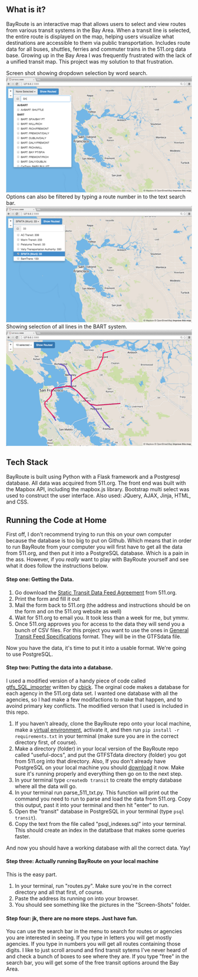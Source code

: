 ## What is it?

BayRoute is an interactive map that allows users to select and view routes from various transit systems in the Bay Area.  When a transit line is selected, the entire route is displayed on the map, helping users visualize what destinations are accessible to them via public transportation.  Includes route data for all buses, shuttles, ferries and commuter trains in the 511.org data base.  Growing up in the Bay Area I was frequently frustrated with the lack of a unified transit map.  This project was my solution to that frustration. 

Screen shot showing dropdown selection by word search.
![alt text](https://github.com/laviniaclare/BayRoute/blob/master/Screen-Shots/Screen%20Shot%202014-08-05%20at%204.30.18%20PM.png)
Options can also be filtered by typing a route number in to the text search bar.
![alt text](https://github.com/laviniaclare/BayRoute/blob/master/Screen-Shots/Screen%20Shot%202014-08-05%20at%204.30.58%20PM.png)
Showing selection of all lines in the BART system.
![alt text](https://github.com/laviniaclare/BayRoute/blob/master/Screen-Shots/Screen%20Shot%202014-08-05%20at%205.01.48%20PM.png)

## Tech Stack
BayRoute is built using Python with a Flask framework and a Postgresql database.  All data was acquired from 511.org. The front end was built with the Mapbox API, including the mapbox.js library.  Bootstrap multi select was used to construct the user interface. Also used: JQuery, AJAX, Jinja, HTML, and CSS.

## Running the Code at Home
First off, I don't recommend trying to run this on your own computer because the database is too big to put on Github.  Which means that in order to run BayRoute from your computer you will first have to get all the data from 511.org, and then put it into a PostgreSQL database.  Which is a pain in the ass.  However, if you *really* want to play with BayRoute yourself and see what it does follow the instructions below.

#### Step one: Getting the Data.
1. Go download the [Static Transit Data Feed Agreement](http://511.org/developer-resources_transit-data-feed.asp) from 511.org.
2. Print the form and fill it out
3. Mail the form back to 511.org (the address and instructions should be on the form and on the 511.org website as well)
4. Wait for 511.org to email you.  It took less than a week for me, but ymmv.
5. Once 511.org approves you for access to the data they will send you a bunch of CSV files.  For this project you want to use the ones in [General Transit Feed Specifications](https://developers.google.com/transit/gtfs/) format.  They will be in the GTFSdata file.  

Now you have the data, it's time to put it into a usable format.  We're going to use PostgreSQL.

#### Step two: Putting the data into a database.

I used a modified version of a handy piece of code called [gtfs_SQL_importer](https://github.com/cbick/gtfs_SQL_importer) written by [cbick](https://github.com/cbick).  The orginal code makes a database for each agency in the 511.org data set.  I wanted one database with all the agencies, so I had make a few modifactions to make that happen, and to avoind primary key conflicts.  The modified verson that I used is included in this repo. 

1. If you haven't already, clone the BayRoute repo onto your local machine, make a [virtual environment](http://docs.python-guide.org/en/latest/dev/virtualenvs/), activate it, and then run ```pip install -r requirements.txt``` in your terminal (make sure you are in the correct directory first, of course).
2. Make a directory (folder) in your local version of the BayRoute repo called "useful-docs", and put the GTFSTdata directory (folder) you got from 511.org into that directory.  Also, If you don't already have PostgreSQL on your local machine you should [download](http://www.postgresql.org/download/) it now.  Make sure it's running properly and everything then go on to the next step.
3. In your terminal type ```createdb transit``` to create the empty database where all the 
data will go.
4. In your terminal run parse_511_txt.py.  This function will print out the command you need to run to parse and load the data from 511.org.  Copy this output, past it into your terminal and then hit "enter" to run.
5. Open the "transit" database in PostgreSQL in your terminal (type ```psql transit```).
6. Copy the text from the file called "psql_indexes.sql" into your terminal.  This should create an index in the datatbase that makes some queries faster.

And now you should have a working database with all the correct data.  Yay!

#### Step three: Actually running BayRoute on your local machine

This is the easy part. 

1. In your terminal, run "routes.py".  Make sure you're in the correct directory and all that first, of course.
2. Paste the address its running on into your browser.
3. You should see something like the pictures in the "Screen-Shots" folder.

#### Step four: jk, there are no more steps.  Just have fun.

You can use the search bar in the menu to search for routes or agencies you are interested in seeing.  If you type in letters you will get mostly agencies.  If you type in numbers you will get all routes containing those digits.  I like to just scroll around and find transit sytems I've never heard of and check a bunch of boxes to see where they are.  If you type "free" in the search bar, you will get some of the free transit options around the Bay Area. 


